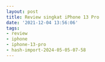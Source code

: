 ```yaml
---
layout: post
title: Review singkat iPhone 13 Pro
date: '2021-12-04 13:56:06'
tags:
- review
- iphone
- iphone-13-pro
- hash-import-2024-05-05-07-58
---
```


